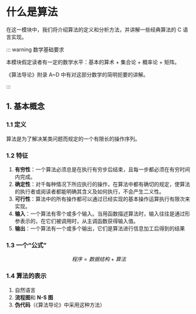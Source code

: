# 什么是算法

在这一模块中，我们将介绍算法的定义和分析方法，并讲解一些经典算法的 C 语言实现。

::: warning 数学基础要求

本模块假定读者有一定的数学水平：基本的算术 + 集合论 + 概率论 + 矩阵。

《算法导论》附录 A~D 中有对这部分数学的简明扼要的讲解。

:::

## 1. 基本概念

### 1.1 定义

算法是为了解决某类问题而规定的一个有限长的操作序列。

### 1.2 特征

1. **有穷性**：一个算法必须总是在执行有穷步后结束，且每一步都必须在有穷时间内完成。
2. **确定性**：对千每种情况下所应执行的操作，在算法中都有确切的规定，使算法的执行者或阅读者都能明确其含义及如何执行，不会产生二义性。
3. **可行性**：算法中的所有操作都可以通过已经实现的基本操作运算执行有限次来实现。
4. **输入**：一个算法有零个或多个输入。当用函数描述算法时，输入往往是通过形参表示的，在它们被调用时，从主调函数获得输入值。
5. **输出**：一个算法有一个或多个输出，它们是算法进行信息加工后得到的结果

### 1.3 一个“公式”

$$程序=数据结构 + 算法$$

### 1.4 算法的表示

1. 自然语言
2. **流程图**和 **N-S 图**
3. **伪代码**（《算法导论》中采用这种方法）

